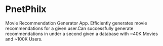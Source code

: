# PnetPhilx
Movie Recommendation Generator App. Efficiently generates movie                     recommendations for a given user.Can successfully generate recommendations in  under a second given a database with ~40K Movies and ~100K Users.
